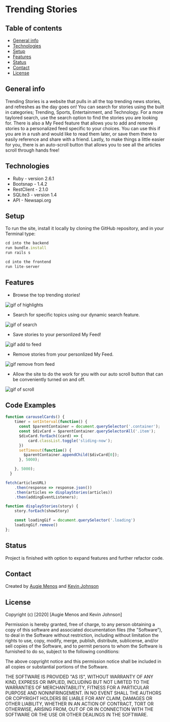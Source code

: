 # Trending Stories


## Table of contents
* [General info](#general-info)
* [Technologies](#technologies)
* [Setup](#setup)
* [Features](#features)
* [Status](#status)
* [Contact](#contact)
* [License](#license)


## General info
Trending Stories is a website that pulls in all the top trending news stories, and refreshes as the day goes on! You can search for stories using the built in categories; Trending, Sports, Entertainment, and Technology. For a more taylored search, use the search option to find the stories you are looking for. There is also a My Feed feature that allows you to add and remove stories to a personalized feed specific to your choices. You can use this if you are in a rush and would like to read them later, or save them there to easily reference and share  with a friend. Lastly, to make things a little easier for you, there is an auto-scroll button that allows you to see all the articles scroll through hands free!


## Technologies
* Ruby - version 2.6.1
* Bootsnap - 1.4.2
* RestClient - 2.1.0
* SQLite3 - version 1.4
* API - Newsapi.org

## Setup
To run the site, install it locally by cloning the GitHub repository, and in your Terminal type:
```javascript
cd into the backend 
run bundle.install
run rails s 
```
``` javascript
cd into the frontend
run lite-server
``` 

## Features

* Browse the top trending stories!

![gif of highlights](https://media.giphy.com/media/C6wAbbicfLLyrlR79F/giphy.gif) 

* Search for specific topics using our dynamic search feature.

![gif of search](https://media.giphy.com/media/iPlT3KdCMj08GpR7fa/giphy.gif)

* Save stories to your personlized My Feed!

![gif add to feed](https://media.giphy.com/media/4WTiO9x0DJQRbnXL0j/giphy.gif) 

* Remove stories from your personlized My Feed.

![gif remove from feed](https://media.giphy.com/media/lXfWkdNTGVzxpisBHq/giphy.gif)

* Allow the site to do the work for you with our auto scroll button that can be conveniently turned on and off.

![gif of scroll](https://media.giphy.com/media/qEdUwkY5bYCZ4EeFBK/giphy.gif)

    

## Code Examples

``` javascript
function carouselCards() {
    timer = setInterval(function() {
      const $parentContainer = document.querySelector('.container');
      const $divCard = $parentContainer.querySelectorAll('.item');
      $divCard.forEach((card) => {
          card.classList.toggle('sliding-now');
      })
      setTimeout(function() {
        $parentContainer.appendChild($divCard[0]);
      }, 5000);

    }, 5000);
  }
```

``` javascript
fetch(articlesURL)
    .then(response => response.json())
    .then(articles => displayStories(articles))
    .then(addingEventListeners);

function displayStories(story) {
    story.forEach(showStory)

    const loadingGif = document.querySelector('.loading')
    loadingGif.remove()
};
```


## Status
Project is finished with option to expand features and further refactor code.


## Contact
Created by [Augie Menos](https://www.linkedin.com/in/augie-menos-9b8329b1/) and [Kevin Johnson](https://www.linkedin.com/in/kevin-johnson805/)


## License

Copyright (c) [2020] [Augie Menos and Kevin Johnson]

Permission is hereby granted, free of charge, to any person obtaining a copy
of this software and associated documentation files (the "Software"), to deal
in the Software without restriction, including without limitation the rights
to use, copy, modify, merge, publish, distribute, sublicense, and/or sell
copies of the Software, and to permit persons to whom the Software is
furnished to do so, subject to the following conditions:

The above copyright notice and this permission notice shall be included in all
copies or substantial portions of the Software.

THE SOFTWARE IS PROVIDED "AS IS", WITHOUT WARRANTY OF ANY KIND, EXPRESS OR
IMPLIED, INCLUDING BUT NOT LIMITED TO THE WARRANTIES OF MERCHANTABILITY,
FITNESS FOR A PARTICULAR PURPOSE AND NONINFRINGEMENT. IN NO EVENT SHALL THE
AUTHORS OR COPYRIGHT HOLDERS BE LIABLE FOR ANY CLAIM, DAMAGES OR OTHER
LIABILITY, WHETHER IN AN ACTION OF CONTRACT, TORT OR OTHERWISE, ARISING FROM,
OUT OF OR IN CONNECTION WITH THE SOFTWARE OR THE USE OR OTHER DEALINGS IN THE
SOFTWARE.
